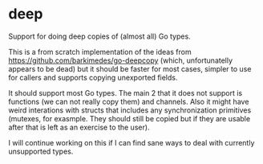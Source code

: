 # deep
Support for doing deep copies of (almost all) Go types.

This is a from scratch implementation of the ideas from https://github.com/barkimedes/go-deepcopy (which, unfortunatelly appears to be dead) but it should be faster for most cases, simpler to use for callers and supports copying unexported fields.

It should support most Go types. The main 2 that it does not support is functions (we can not really copy them) and channels. Also it might have weird interations with structs that includes any synchronization primitives (mutexes, for exasmple. They should still be copied but if they are usable after that is left as an exercise to the user).

I will continue working on this if I can find sane ways to deal with currently unsupported types.

